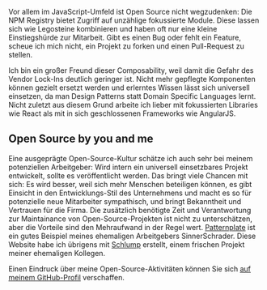 Vor allem im JavaScript-Umfeld ist Open Source nicht wegzudenken: Die NPM Registry bietet Zugriff auf unzählige fokussierte Module. Diese lassen sich wie Legosteine kombinieren und haben oft nur eine kleine Einstiegshürde zur Mitarbeit. Gibt es einen Bug oder fehlt ein Feature, scheue ich mich nicht, ein Projekt zu forken und einen Pull-Request zu stellen.

Ich bin ein großer Freund dieser Composability, weil damit die Gefahr des Vendor Lock-Ins deutlich geringer ist. Nicht mehr gepflegte Komponenten können gezielt ersetzt werden und erlerntes Wissen lässt sich universell einsetzen, da man Design Patterns statt Domain Specific Languages lernt. Nicht zuletzt aus diesem Grund arbeite ich lieber mit fokussierten Libraries wie React als mit in sich geschlossenen Frameworks wie AngularJS.

## Open Source by you and me

Eine ausgeprägte Open-Source-Kultur schätze ich auch sehr bei meinem potenziellen Arbeitgeber: Wird intern ein universell einsetzbares Projekt entwickelt, sollte es veröffentlicht werden. Das bringt viele Chancen mit sich: Es wird besser, weil sich mehr Menschen beteiligen können, es gibt Einsicht in den Entwicklungs-Stil des Unternehmens und macht es so für potenzielle neue Mitarbeiter sympathisch, und bringt Bekanntheit und Vertrauen für die Firma. Die zusätzlich benötigte Zeit und Verantwortung zur Maintainance von Open-Source-Projekten ist nicht zu unterschätzen, aber die Vorteile sind den Mehraufwand in der Regel wert. [Patternplate](https://github.com/sinnerschrader/patternplate) ist ein gutes Beispiel meines ehemaligen Arbeitgebers SinnerSchrader. Diese Website habe ich übrigens mit [Schlump](https://github.com/sinnerschrader/schlump) erstellt, einem frischen Projekt meiner ehemaligen Kollegen.

Einen Eindruck über meine Open-Source-Aktivitäten können Sie sich [auf meinem GitHub-Profil](https://github.com/levito) verschaffen.
